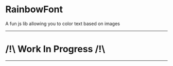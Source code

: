 # RainbowFont
A fun js lib allowing you to color text based on images

_____________________________
# /!\\ Work In Progress /!\\
_____________________________
